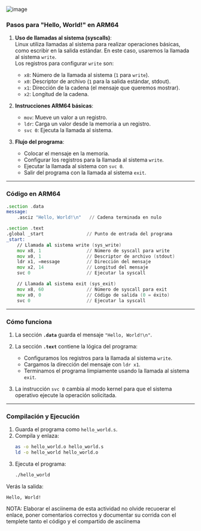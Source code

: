 
![image](https://github.com/user-attachments/assets/d7778548-8170-45d9-9219-877b63f22569)

### Pasos para "Hello, World!" en ARM64

1. **Uso de llamadas al sistema (syscalls)**:  
   Linux utiliza llamadas al sistema para realizar operaciones básicas, como escribir en la salida estándar. En este caso, usaremos la llamada al sistema `write`.  
   Los registros para configurar `write` son:
   - `x8`: Número de la llamada al sistema (`1` para `write`).
   - `x0`: Descriptor de archivo (`1` para la salida estándar, stdout).
   - `x1`: Dirección de la cadena (el mensaje que queremos mostrar).
   - `x2`: Longitud de la cadena.

2. **Instrucciones ARM64 básicas**:
   - `mov`: Mueve un valor a un registro.
   - `ldr`: Carga un valor desde la memoria a un registro.
   - `svc 0`: Ejecuta la llamada al sistema.

3. **Flujo del programa**:
   - Colocar el mensaje en la memoria.
   - Configurar los registros para la llamada al sistema `write`.
   - Ejecutar la llamada al sistema con `svc 0`.
   - Salir del programa con la llamada al sistema `exit`.

---

### Código en ARM64

```asm
.section .data
message:
    .asciz "Hello, World!\n"   // Cadena terminada en nulo

.section .text
.global _start                // Punto de entrada del programa
_start:
    // Llamada al sistema write (sys_write)
    mov x8, 1                 // Número de syscall para write
    mov x0, 1                 // Descriptor de archivo (stdout)
    ldr x1, =message          // Dirección del mensaje
    mov x2, 14                // Longitud del mensaje
    svc 0                     // Ejecutar la syscall

    // Llamada al sistema exit (sys_exit)
    mov x8, 60                // Número de syscall para exit
    mov x0, 0                 // Código de salida (0 = éxito)
    svc 0                     // Ejecutar la syscall
```

---

### Cómo funciona
1. La sección **`.data`** guarda el mensaje `"Hello, World!\n"`.
2. La sección **`.text`** contiene la lógica del programa:
   - Configuramos los registros para la llamada al sistema `write`.
   - Cargamos la dirección del mensaje con `ldr x1`.
   - Terminamos el programa limpiamente usando la llamada al sistema `exit`.

3. La instrucción `svc 0` cambia al modo kernel para que el sistema operativo ejecute la operación solicitada.

---

### Compilación y Ejecución
1. Guarda el programa como `hello_world.s`.
2. Compila y enlaza:
   ```bash
   as -o hello_world.o hello_world.s
   ld -o hello_world hello_world.o
   ```
3. Ejecuta el programa:
   ```bash
   ./hello_world
   ```

Verás la salida:
```
Hello, World!
```

NOTA: Elaborar el asciinema de esta actividad no olvide recuoerar el enlace, poner comentarios correctos y documentar su corrida con el templete tanto el código y el compartido de asciinema
